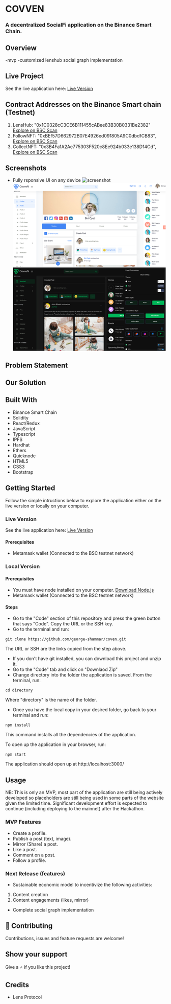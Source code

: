 # COVVEN
### A decentralized SocialFi application on the Binance Smart Chain.

## Overview
-mvp
-customized lenshub social graph implementation


## Live Project
See the live application here: [Live Version](https://resonant-druid-87de9c.netlify.app/)


## Contract Addresses on the Binance Smart chain (Testnet)
1. LensHub: "0x1C0328cC3CE6B111455cABee83B30B0331Be2382"   [Explore on BSC Scan](https://testnet.bscscan.com/address/0x1C0328cC3CE6B111455cABee83B30B0331Be2382)
2. FollowNFT: "0xBEf57D662972B07E4926ed091805A9C0dbdfCB83",   [Explore on BSC Scan](https://testnet.bscscan.com/address/0xBEf57D662972B07E4926ed091805A9C0dbdfCB83)
3. CollectNFT: "0x3B4Fa1A2Ae775303F520c8Ee924b033e138D14Cd", [Explore on BSC Scan](https://testnet.bscscan.com/address/0x3B4Fa1A2Ae775303F520c8Ee924b033e138D14Cd)


## Screenshots
- Fully rsponsive UI on any device
![screenshot](./land.png)
![screenshot](./profile.png)
![screenshot](./profile-dark.png)

## Problem Statement


## Our Solution


## Built With
- Binance Smart Chain
- Solidity
- React/Redux
- JavaScript
- Typescript
- IPFS
- Hardhat
- Ethers
- Quicknode
- HTML5
- CSS3
- Bootstrap

## Getting Started
Follow the simple intructions below to explore the application either on the live version or locally on your computer.

### Live Version
See the live application here: [Live Version](https://resonant-druid-87de9c.netlify.app/)

#### Prerequisites
- Metamask wallet (Connected to the BSC testnet network)

### Local Version

#### Prerequisites
- You must have node installed on your computer. [Download Node.js](https://nodejs.org/en/)
- Metamask wallet (Connected to the BSC testnet network)

#### Steps
- Go to the "Code" section of this repository and press the green button that says "Code". Copy the URL or the SSH key.
- Go to the terminal and run:
```
git clone https://github.com/george-shammar/coven.git
```

The URL or SSH are the links copied from the step above.

- If you don't have git installed, you can download this project and unzip it.
- Go to the "Code" tab and click on "Downlaod Zip"
- Change directory into the folder the application is saved. From the terminal, run:
```
cd directory
```
Where "directory" is the name of the folder.

- Once you have the local copy in your desired folder, go back to your terminal and run:
```
npm install
```
This command installs all the dependencies of the application.

To open up the application in your browser, run:
```
npm start
```

The application should open up at http://localhost:3000/ 

## Usage

NB: This is only an MVP, most part of the application are still being actively developed so placeholders are still being used in some parts of the website given the limited time. Significant development effort is expected to continue (including deploying to the mainnet) after the Hackathon. 

### MVP Features
- Create a profile.
- Publish a post (text, image).
- Mirror (Share) a post.
- Like a post.
- Comment on a post.
- Follow a profile.

### Next Release (features)
- Sustainable economic model to incentivize the following activities:
1. Content creation
2. Content engagements (likes, mirror)

- Complete social graph implementation



## 🤝 Contributing

Contributions, issues and feature requests are welcome!

## Show your support

Give a ⭐️ if you like this project!

## Credits

- Lens Protocol
